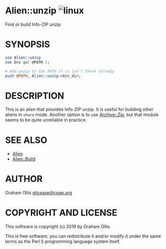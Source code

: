 # Alien::unzip ![linux](https://github.com/PerlAlien/Alien-unzip/workflows/linux/badge.svg)

Find or build Info-ZIP unzip

# SYNOPSIS

```perl
use Alien::unzip
use Env qw( @PATH );

# Add unzip to the PATH if it isn't there already
push @PATH, Alien::unzip->bin_dir;
```

# DESCRIPTION

This is an alien that provides Info-ZIP unzip.  It is useful for building
other aliens in `share` mode.  Another option is to use [Archive::Zip](https://metacpan.org/pod/Archive::Zip),
but that module seems to be quite unreliable in practice.

# SEE ALSO

- [Alien](https://metacpan.org/pod/Alien)
- [Alien::Build](https://metacpan.org/pod/Alien::Build)

# AUTHOR

Graham Ollis <plicease@cpan.org>

# COPYRIGHT AND LICENSE

This software is copyright (c) 2019 by Graham Ollis.

This is free software; you can redistribute it and/or modify it under
the same terms as the Perl 5 programming language system itself.
